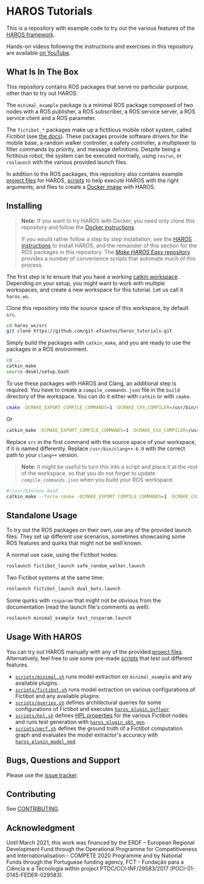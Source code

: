 # HAROS Tutorials

This is a repository with example code to try out the various features of the [HAROS framework](http://github.com/git-afsantos/haros).

Hands-on videos following the instructions and exercises in this repository are available [on YouTube](https://youtube.com/playlist?list=PLrXxXaugT0cwVhjhlnxY6DU0_WYPLEmgq).

## What Is In The Box

This repository contains ROS packages that serve no particular purpose, other than to try out HAROS.

The `minimal_example` package is a minimal ROS package composed of two nodes with a ROS publisher, a ROS subscriber, a ROS service server, a ROS service client and a ROS parameter.

The `fictibot_*` packages make up a fictitious mobile robot system, called *Fictibot* (see [the docs](./docs)).
These packages provide software drivers for the mobile base, a random walker controller, a safety controller, a multiplexer to filter commands by priority, and message definitions.
Despite being a fictitious robot, the system can be executed normally, using `rosrun`, or `roslaunch` with the various provided launch files.

In addition to the ROS packages, this repository also contains example [project files](./projects) for HAROS, [scripts](./scripts) to help execute HAROS with the right arguments, and files to create a [Docker image](https://github.com/git-afsantos/haros_tutorials/tree/master/docker) with HAROS.

## Installing

> **Note:** If you want to try HAROS with Docker, you need only clone this repository and follow the [Docker instructions](https://github.com/git-afsantos/haros_tutorials/tree/master/docker).
>
> If you would rather follow a step by step installation, see the [HAROS instructions](https://github.com/git-afsantos/haros/blob/master/INSTALL.md) to install HAROS, and the remainder of this section for the ROS packages in this repository.
> The [*Make HAROS Easy* repository](https://github.com/git-afsantos/make-haros-easy) provides a number of convenience scripts that automate much of this process.

The first step is to ensure that you have a working [catkin workspace](http://wiki.ros.org/catkin/Tutorials/create_a_workspace).
Depending on your setup, you might want to work with multiple workspaces, and create a new workspace for this tutorial.
Let us call it `haros_ws`.

Clone this repository into the source space of this workspace, by default `src`.

```bash
cd haros_ws/src
git clone https://github.com/git-afsantos/haros_tutorials.git
```

Simply build the packages with `catkin_make`, and you are ready to use the packages in a ROS environment.

```bash
cd ..
catkin_make
source devel/setup.bash
```

To use these packages with HAROS and Clang, an additional step is required.
You have to create a `compile_commands.json` file in the `build` directory of the workspace.
You can do it either with `catkin` or with `cmake`.

```bash
cmake -DCMAKE_EXPORT_COMPILE_COMMANDS=1 -DCMAKE_CXX_COMPILER=/usr/bin/clang++-6.0 src
```

Or

```bash
catkin_make -DCMAKE_EXPORT_COMPILE_COMMANDS=1 -DCMAKE_CXX_COMPILER=/usr/bin/clang++-6.0
```

Replace `src` in the first command with the source space of your workspace, if it is named differently.
Replace `/usr/bin/clang++-6.0` with the correct path to your `clang++` version.

> **Note:** it might be useful to turn this into a script and place it at the root of the workspace, so that you do not forget to update `compile_commands.json` when you build your ROS workspace.
 
```bash
#!/usr/bin/env bash
catkin_make --force-cmake -DCMAKE_EXPORT_COMPILE_COMMANDS=1 -DCMAKE_CXX_COMPILER=/usr/bin/clang++-6.0
```

## Standalone Usage

To try out the ROS packages on their own, use any of the provided launch files.
They set up different use scenarios, sometimes showcasing some ROS features and quirks that might not be well known.

A normal use case, using the Fictibot nodes:

```bash
roslaunch fictibot_launch safe_random_walker.launch
```

Two Fictibot systems at the same time:

```bash
roslaunch fictibot_launch dual_bots.launch
```

Some quirks with `rosparam` that might not be obvious from the documentation (read the launch file's comments as well):

```bash
roslaunch minimal_example test_rosparam.launch
```

## Usage With HAROS

You can try out HAROS manually with any of the provided [project files](./projects).
Alternatively, feel free to use some pre-made [scripts](./scripts) that test out different features.

- [`scripts/minimal.sh`](./scripts/minimal.sh) runs model extraction on `minimal_example` and any available plugins.
- [`scripts/fictibot.sh`](./scripts/fictibot.sh) runs model extraction on various configurations of Fictibot and any available plugins.
- [`scripts/queries.sh`](./scripts/queries.sh) defines architectural queries for some configurations of Fictibot and executes [`haros_plugin_pyflwor`](https://github.com/git-afsantos/haros-plugin-pyflwor).
- [`scripts/hpl.sh`](./scripts/hpl.sh) defines [HPL properties](https://github.com/git-afsantos/hpl-specs) for the various Fictibot nodes and runs test generation with [`haros_plugin_pbt_gen`](https://github.com/git-afsantos/haros-plugin-pbt-gen).
- [`scripts/perf.sh`](./scripts/perf.sh) defines the ground truth of a Fictibot computation graph and evaluates the model extractor's accuracy with [`haros_plugin_model_ged`](https://github.com/git-afsantos/haros-plugin-model-ged).

## Bugs, Questions and Support

Please use the [issue tracker](https://github.com/git-afsantos/haros_tutorials/issues).

## Contributing

See [CONTRIBUTING](./CONTRIBUTING.md).

## Acknowledgment

Until March 2021, this work was financed by the ERDF – European Regional Development Fund through the Operational Programme for Competitiveness and Internationalisation - COMPETE 2020 Programme and by National Funds through the Portuguese funding agency, FCT - Fundação para a Ciência e a Tecnologia within project PTDC/CCI-INF/29583/2017 (POCI-01-0145-FEDER-029583).
